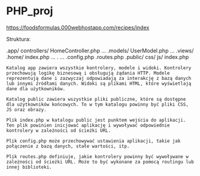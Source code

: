 ﻿# PHP_proj
https://foodsformulas.000webhostapp.com/recipes/index

Struktura:

.app/
  controllers/
  HomeController.php
   ...
.models/
    UserModel.php
    ...
.views/
.home/
    index.php
    ...
. ...
.config.php
.routes.php
.public/
    css/
    js/
    index.php

 
    Katalog app zawiera wszystkie kontrolery, modele i widoki. Kontrolery przechowują logikę biznesową i obsługują żądania HTTP. Modele reprezentują dane i zazwyczaj odpowiadają za interakcję z bazą danych lub innymi źródłami danych. Widoki są plikami HTML, które wyświetlają dane dla użytkowników.

    Katalog public zawiera wszystkie pliki publiczne, które są dostępne dla użytkowników końcowych. To w tym katalogu powinny być pliki CSS, JS oraz obrazy.

    Plik index.php w katalogu public jest punktem wejścia do aplikacji. Ten plik powinien inicjować aplikację i wywoływać odpowiednie kontrolery w zależności od ścieżki URL.

    Plik config.php może przechowywać ustawienia aplikacji, takie jak połączenie z bazą danych, stałe wartości, itp.

    Plik routes.php definiuje, jakie kontrolery powinny być wywoływane w zależności od ścieżki URL. Może to być wykonane za pomocą routingu lub innej biblioteki.

